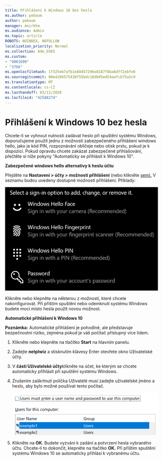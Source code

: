 ```yaml
---
title: Přihlášení k Windows 10 bez hesla
ms.author: pebaum
author: pebaum
manager: mnirkhe
ms.audience: Admin
ms.topic: article
ROBOTS: NOINDEX, NOFOLLOW
localization_priority: Normal
ms.collection: Adm_O365
ms.custom:
- "9001690"
- "3766"
ms.openlocfilehash: 1f325eb7afb1e88457296e8187f8ba6dff2ebfe0
ms.sourcegitcommit: 00e4266575438f55bdc18db05ed54aafcb75a3c9
ms.translationtype: MT
ms.contentlocale: cs-CZ
ms.lasthandoff: 03/11/2020
ms.locfileid: "42588274"
---
```

# <a name="sign-in-to-windows-10-without-using-a-password"></a>Přihlášení k Windows 10 bez hesla

Chcete-li se vyhnout nutnosti zadávat heslo při spuštění systému Windows, doporučujeme použít jednu z možností zabezpečeného přihlášení windows hello, jako je kód PIN, rozpoznávání obličeje nebo otisk prstu, pokud je k dispozici. Pokud opravdu chcete zakázat zabezpečené přihlašování, přečtěte si níže pokyny "Automaticky se přihlásit k Windows 10".

**Zabezpečené windows hello alternativy k heslu účtu**

Přejděte na **Nastavení > účty > možnosti přihlášení** (nebo klikněte [sem).](ms-settings:signinoptions?activationSource=GetHelp) V seznamu budou uvedeny dostupné možnosti přihlášení. Příklady:

![Možnosti přihlášení.](media/sign-in-options.png)

Klikněte nebo klepněte na některou z možností, které chcete nakonfigurovat. Při příštím spuštění nebo odemknutí systému Windows budete moci místo hesla použít novou možnost. 

**Automatické přihlášení k Windows 10**

**Poznámka:** Automatické přihlášení je pohodlné, ale představuje bezpečnostní riziko, zejména pokud je váš počítač přístupný více lidem. 

1. Klikněte nebo klepněte na tlačítko **Start** na hlavním panelu.

2. Zadejte **netplwiz** a stisknutím klávesy Enter otevřete okno Uživatelské účty.

3. V **části Uživatelské účty**klikněte na účet, ke kterým se chcete automaticky přihlásit při spuštění systému Windows.

4. Zrušením zaškrtnutí políčka Uživatelé musí zadejte uživatelské jméno a heslo, aby bylo možné používat tento počítač.

    ![Uživatelé musí zadat možnost uživatelského jména a hesla.](media/users-must-enter-username.png)

5. Klikněte na **OK**. Budete vyzváni k zadání a potvrzení hesla vybraného účtu. Chcete-li to dokončit, klepněte na tlačítko **OK.** Při příštím spuštění systému Windows 10 se automaticky přihlásí k vybranému účtu.
